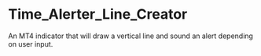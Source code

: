 # Time_Alerter_Line_Creator
An MT4 indicator that will draw a vertical line and sound an alert depending on user input.
